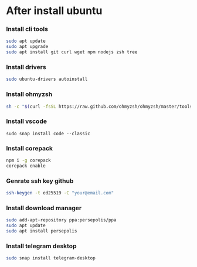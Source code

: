 # After install ubuntu

### Install cli tools

```bash
sudo apt update
sudo apt upgrade
sudo apt install git curl wget npm nodejs zsh tree 
```

### Install drivers

```bash
sudo ubuntu-drivers autoinstall
```

### Install ohmyzsh

```bash
sh -c "$(curl -fsSL https://raw.github.com/ohmyzsh/ohmyzsh/master/tools/install.sh)"
```

### Install vscode

```bahs
sudo snap install code --classic
```

### Install corepack

```bash
npm i -g corepack
corepack enable
```

### Genrate ssh key github

```bash
ssh-keygen -t ed25519 -C "your@email.com"
```

### Install download manager

```bash
sudo add-apt-repository ppa:persepolis/ppa
sudo apt update
sudo apt install persepolis
```

### Install telegram desktop

```bash
sudo snap install telegram-desktop
```
